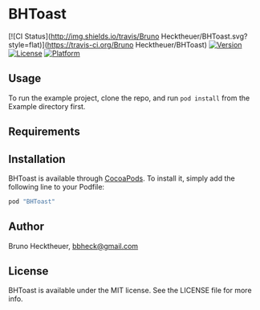 # BHToast

[![CI Status](http://img.shields.io/travis/Bruno Hecktheuer/BHToast.svg?style=flat)](https://travis-ci.org/Bruno Hecktheuer/BHToast)
[![Version](https://img.shields.io/cocoapods/v/BHToast.svg?style=flat)](http://cocoapods.org/pods/BHToast)
[![License](https://img.shields.io/cocoapods/l/BHToast.svg?style=flat)](http://cocoapods.org/pods/BHToast)
[![Platform](https://img.shields.io/cocoapods/p/BHToast.svg?style=flat)](http://cocoapods.org/pods/BHToast)

## Usage

To run the example project, clone the repo, and run `pod install` from the Example directory first.

## Requirements

## Installation

BHToast is available through [CocoaPods](http://cocoapods.org). To install
it, simply add the following line to your Podfile:

```ruby
pod "BHToast"
```

## Author

Bruno Hecktheuer, bbheck@gmail.com

## License

BHToast is available under the MIT license. See the LICENSE file for more info.
